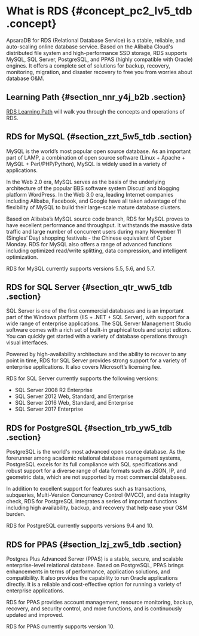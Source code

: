# What is RDS {#concept_pc2_lv5_tdb .concept}

ApsaraDB for RDS \(Relational Database Service\) is a stable, reliable, and auto-scaling online database service. Based on the Alibaba Cloud's distributed file system and high-performance SSD storage, RDS supports MySQL, SQL Server, PostgreSQL, and PPAS \(highly compatible with Oracle\) engines. It offers a complete set of solutions for backup, recovery, monitoring, migration, and disaster recovery to free you from worries about database O&M.

## Learning Path {#section_nnr_y4j_b2b .section}

[RDS Learning Path](https://www.alibabacloud.com/getting-started/learningpath/rds) will walk you through the concepts and operations of RDS.

## RDS for MySQL {#section_zzt_5w5_tdb .section}

MySQL is the world’s most popular open source database. As an important part of LAMP, a combination of open source software \(Linux + Apache + MySQL + Perl/PHP/Python\), MySQL is widely used in a variety of applications.

In the Web 2.0 era, MySQL serves as the basis of the underlying architecture of the popular BBS software system Discuz! and blogging platform WordPress. In the Web 3.0 era, leading Internet companies including Alibaba, Facebook, and Google have all taken advantage of the flexibility of MySQL to build their large-scale mature database clusters.

Based on Alibaba’s MySQL source code branch, RDS for MySQL proves to have excellent performance and throughput. It withstands the massive data traffic and large number of concurrent users during many November 11 \(Singles’ Day\) shopping festivals - the Chinese equivalent of Cyber Monday. RDS for MySQL also offers a range of advanced functions including optimized read/write splitting, data compression, and intelligent optimization.

RDS for MySQL currently supports versions 5.5, 5.6, and 5.7.

## RDS for SQL Server {#section_qtr_ww5_tdb .section}

SQL Server is one of the first commercial databases and is an important part of the Windows platform \(IIS + .NET + SQL Server\), with support for a wide range of enterprise applications. The SQL Server Management Studio software comes with a rich set of built-in graphical tools and script editors. You can quickly get started with a variety of database operations through visual interfaces.

Powered by high-availability architecture and the ability to recover to any point in time, RDS for SQL Server provides strong support for a variety of enterprise applications. It also covers Microsoft’s licensing fee.

RDS for SQL Server currently supports the following versions:

-   SQL Server 2008 R2 Enterprise
-   SQL Server 2012 Web, Standard, and Enterprise
-   SQL Server 2016 Web, Standard, and Enterprise
-   SQL Server 2017 Enterprise

## RDS for PostgreSQL {#section_trb_yw5_tdb .section}

PostgreSQL is the world's most advanced open source database. As the forerunner among academic relational database management systems, PostgreSQL excels for its full compliance with SQL specifications and robust support for a diverse range of data formats such as JSON, IP, and geometric data, which are not supported by most commercial databases.

In addition to excellent support for features such as transactions, subqueries, Multi-Version Concurrency Control \(MVCC\), and data integrity check, RDS for PostgreSQL integrates a series of important functions including high availability, backup, and recovery that help ease your O&M burden.

RDS for PostgreSQL currently supports versions 9.4 and 10.

## RDS for PPAS {#section_lzj_zw5_tdb .section}

Postgres Plus Advanced Server \(PPAS\) is a stable, secure, and scalable enterprise-level relational database. Based on PostgreSQL, PPAS brings enhancements in terms of performance, application solutions, and compatibility. It also provides the capability to run Oracle applications directly. It is a reliable and cost-effective option for running a variety of enterprise applications.

RDS for PPAS provides account management, resource monitoring, backup, recovery, and security control, and more functions, and is continuously updated and improved.

RDS for PPAS currently supports version 10.


